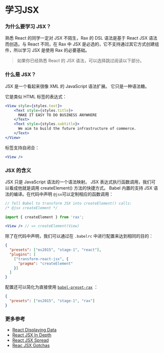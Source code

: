 # 学习JSX

### 为什么要学习 JSX？

熟悉 React 的同学一定对 JSX 不陌生，Rax 的 DSL 语法是基于 React JSX 语法而创造。与 React 不同，在 Rax 中 JSX 是必选的，它不支持通过其它方式创建组件，所以学习 JSX 是使用 Rax 的必要基础。

> 如果你已经熟悉 React 的 JSX 语法，可以选择跳过阅读以下部分。

### 什么是 JSX？

JSX 是一个看起来很像 XML 的 JavaScript 语法扩展。 它只是一种语法糖。

它是类似 HTML 标签的表达式：

```jsx
<View style={styles.text}>
    <Text style={styles.title}>
      MAKE IT EASY TO DO BUSINESS ANYWHERE
    </Text>
    <Text style={styles.subtitle}>
      We aim to build the future infrastructure of commerce.
    </Text>
</View>
```

标签支持自闭合：

```jsx
<View />
```

### JSX 的含义

JSX 只是 JavaScript 语法的一个语法映射。 JSX 表达式执行函数调用，我们可以看成他就是调用 createElement() 方法的快捷方式。
Babel 内置的支持  JSX 语法的编译。在代码中声明 `@jsx`可以定制相应的函数调用：

```jsx
// Tell Babel to transform JSX into createElement() calls: 
/* @jsx createElement */
 
import { createElement } from 'rax';
 
<View /> // => createElement(View) 
```

除了在代码中声明，我们可以通过在 `.babelrc` 中进行配置来达到相同的目的：

```json
{
  "presets": ["es2015", "stage-1", "react"],
  "plugins": [
    ["transform-react-jsx", {
      "pragma": "createElement"
    }]
  ]
}
```

配置还可以简化为直接使用  [`babel-preset-rax`](https://github.com/alibaba/rax/tree/master/packages/babel-preset-rax) ：

```json
{
  "presets": ["es2015", "stage-1", "rax"]
}
```



### 更多参考

- [React Displaying Data](https://facebook.github.io/react/docs/displaying-data.html)
- [React JSX In Depth](https://facebook.github.io/react/docs/jsx-in-depth.html)
- [React JSX Spread](https://facebook.github.io/react/docs/jsx-spread.html)
- [Reac JSX Gotchas](https://facebook.github.io/react/docs/jsx-gotchas.html)
